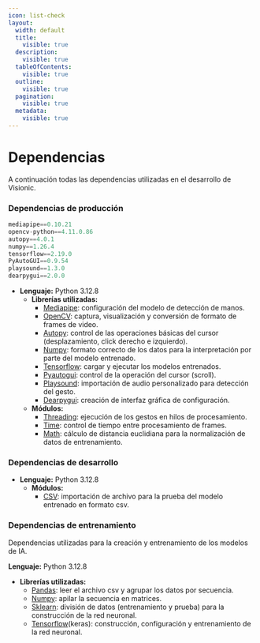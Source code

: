 ```yaml
---
icon: list-check
layout:
  width: default
  title:
    visible: true
  description:
    visible: true
  tableOfContents:
    visible: true
  outline:
    visible: true
  pagination:
    visible: true
  metadata:
    visible: true
---
```


# Dependencias

A continuación todas las dependencias utilizadas en el desarrollo de Visionic.

### Dependencias de producción

```python
mediapipe==0.10.21
opencv-python==4.11.0.86
autopy==4.0.1
numpy==1.26.4
tensorflow==2.19.0
PyAutoGUI==0.9.54
playsound==1.3.0
dearpygui==2.0.0
```

* **Lenguaje:** Python 3.12.8
  * **Librerías utilizadas:**
    * [Mediapipe](https://pypi.org/project/mediapipe/): configuración del modelo de detección de manos.
    * [OpenCV](https://pypi.org/project/opencv-python/): captura, visualización y conversión de formato de frames de video.
    * [Autopy](https://pypi.org/project/autopy/): control de las operaciones básicas del cursor (desplazamiento, click derecho e izquierdo).
    * [Numpy](https://pypi.org/project/numpy/): formato correcto de los datos para la interpretación por parte del modelo entrenado.
    * [Tensorflow](https://pypi.org/project/tensorflow/): cargar y ejecutar los modelos entrenados.
    * [Pyautogui](https://pypi.org/project/PyAutoGUI/): control de la operación del cursor (scroll).
    * [Playsound](https://pypi.org/project/playsound/): importación de audio personalizado para detección del gesto.
    * [Dearpygui](https://pypi.org/project/dearpygui/): creación de interfaz gráfica de configuración.
  * **Módulos:**&#x20;
    * [Threading](https://docs.python.org/3.12/library/threading.html): ejecución de los gestos en hilos de procesamiento.
    * [Time](https://docs.python.org/3.12/library/time.html): control de tiempo entre procesamiento de frames.
    * [Math](https://docs.python.org/3.12/library/math.html): cálculo de distancia euclidiana para la normalización de datos de entrenamiento.

### Dependencias de desarrollo

* **Lenguaje:** Python 3.12.8
  * **Módulos:**&#x20;
    * [CSV](https://docs.python.org/3.12/library/csv.html): importación de archivo para la prueba del modelo entrenado en formato csv.

### Dependencias de entrenamiento

Dependencias utilizadas para la creación y entrenamiento de los modelos de IA.

**Lenguaje:** Python 3.12.8

* **Librerías utilizadas:**
  * [Pandas](https://pypi.org/project/pandas/): leer el archivo csv y agrupar los datos por secuencia.
  * [Numpy](https://pypi.org/project/numpy/): apilar la secuencia en matrices.
  * [Sklearn](https://pypi.org/project/scikit-learn/): división de datos (entrenamiento y prueba) para la construcción de la red neuronal.
  * [Tensorflow](https://pypi.org/project/tensorflow/)(keras): construcción, configuración y entrenamiento de la red neuronal.
